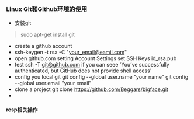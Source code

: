 ### Linux Git和Github环境的使用

-  安装git
> sudo apt-get install git
-  create a github account
-  ssh-keygen -t rsa -C "your_email@eamil.com"
-  open github.com setting Account Settings set SSH Keys id_rsa.pub
-  test ssh -T git@github.com if you can seee 'You’ve successfully authenticated, but GitHub does not provide shell access'
-  config you local git
        git config --global user.name "your name"
        git config --global user.email "your email"
-  clone a project git clone https://github.com/Beggars/bigface.git
-  

#### resp相关操作
